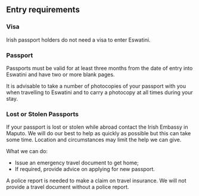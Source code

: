 ## Entry requirements

### Visa

Irish passport holders do not need a visa to enter Eswatini.

### Passport

Passports must be valid for at least three months from the date of entry into Eswatini and have two or more blank pages.

It is advisable to take a number of photocopies of your passport with you when travelling to Eswatini and to carry a photocopy at all times during your stay.

### **Lost or Stolen Passports**

If your passport is lost or stolen while abroad contact the Irish Embassy in Maputo. We will do our best to help as quickly as possible but this can take some time. Location and circumstances may limit the help we can give.

What we can do:

* Issue an emergency travel document to get home;
* If required, provide advice on applying for new passport.

A police report is needed to make a claim on travel insurance. We will not provide a travel document without a police report.
